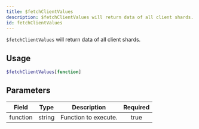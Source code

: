 ```yaml
---
title: $fetchClientValues
description: $fetchClientValues will return data of all client shards.
id: fetchClientValues
---
```


`$fetchClientValues` will return data of all client shards.

## Usage

```php
$fetchClientValues[function]
```

## Parameters

| Field    | Type   | Description          | Required |
| -------- | ------ | -------------------- | :------: |
| function | string | Function to execute. |   true   |
